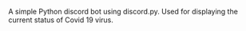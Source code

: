 A simple Python discord bot using discord.py.
Used for displaying the current status of Covid 19 virus.
